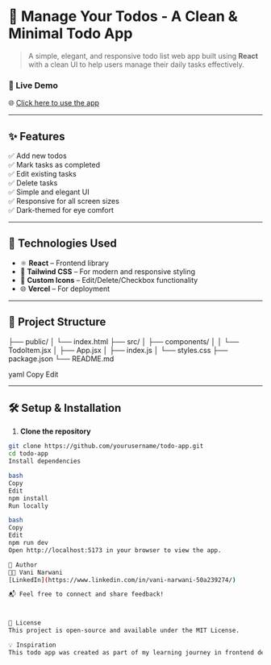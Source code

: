 # 📝 Manage Your Todos - A Clean & Minimal Todo App

> A simple, elegant, and responsive todo list web app built using **React** with a clean UI to help users manage their daily tasks effectively.

### 🔗 Live Demo
🌐 [Click here to use the app](https://to-do-2mmm-2drlnn6rp-vanis-projects-6eb66e48.vercel.app/)

---

## ✨ Features

✅ Add new todos  
✅ Mark tasks as completed  
✅ Edit existing tasks  
✅ Delete tasks  
✅ Simple and elegant UI  
✅ Responsive for all screen sizes  
✅ Dark-themed for eye comfort  

---



## 🚀 Technologies Used

- ⚛️ **React** – Frontend library
- 💅 **Tailwind CSS** – For modern and responsive styling
- 🎨 **Custom Icons** – Edit/Delete/Checkbox functionality
- 🌐 **Vercel** – For deployment

---

## 📁 Project Structure

├── public/
│ └── index.html
├── src/
│ ├── components/
│ │ └── TodoItem.jsx
│ ├── App.jsx
│ ├── index.js
│ └── styles.css
├── package.json
└── README.md

yaml
Copy
Edit

---

## 🛠️ Setup & Installation

1. **Clone the repository**  
```bash
git clone https://github.com/yourusername/todo-app.git
cd todo-app
Install dependencies

bash
Copy
Edit
npm install
Run locally

bash
Copy
Edit
npm run dev
Open http://localhost:5173 in your browser to view the app.

🌟 Author
👩‍💻 Vani Narwani
[LinkedIn](https://www.linkedin.com/in/vani-narwani-50a239274/)

📬 Feel free to connect and share feedback!



📄 License
This project is open-source and available under the MIT License.

💡 Inspiration
This todo app was created as part of my learning journey in frontend development. It's clean, fast, and designed with simplicity in mind — perfect for everyday task management.
